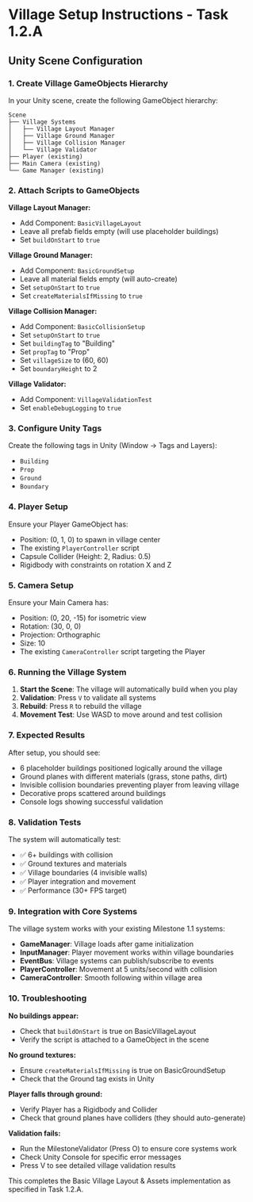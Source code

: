 # Village Setup Instructions - Task 1.2.A

## Unity Scene Configuration

### 1. Create Village GameObjects Hierarchy

In your Unity scene, create the following GameObject hierarchy:

```
Scene
├── Village Systems
│   ├── Village Layout Manager
│   ├── Village Ground Manager  
│   ├── Village Collision Manager
│   └── Village Validator
├── Player (existing)
├── Main Camera (existing)
└── Game Manager (existing)
```

### 2. Attach Scripts to GameObjects

**Village Layout Manager:**
- Add Component: `BasicVillageLayout`
- Leave all prefab fields empty (will use placeholder buildings)
- Set `buildOnStart` to `true`

**Village Ground Manager:**
- Add Component: `BasicGroundSetup`
- Leave all material fields empty (will auto-create)
- Set `setupOnStart` to `true`
- Set `createMaterialsIfMissing` to `true`

**Village Collision Manager:**
- Add Component: `BasicCollisionSetup`
- Set `setupOnStart` to `true`
- Set `buildingTag` to "Building"
- Set `propTag` to "Prop"
- Set `villageSize` to (60, 60)
- Set `boundaryHeight` to 2

**Village Validator:**
- Add Component: `VillageValidationTest`
- Set `enableDebugLogging` to `true`

### 3. Configure Unity Tags

Create the following tags in Unity (Window → Tags and Layers):
- `Building`
- `Prop`
- `Ground`
- `Boundary`

### 4. Player Setup

Ensure your Player GameObject has:
- Position: (0, 1, 0) to spawn in village center
- The existing `PlayerController` script
- Capsule Collider (Height: 2, Radius: 0.5)
- Rigidbody with constraints on rotation X and Z

### 5. Camera Setup

Ensure your Main Camera has:
- Position: (0, 20, -15) for isometric view
- Rotation: (30, 0, 0)
- Projection: Orthographic
- Size: 10
- The existing `CameraController` script targeting the Player

### 6. Running the Village System

1. **Start the Scene**: The village will automatically build when you play
2. **Validation**: Press `V` to validate all systems
3. **Rebuild**: Press `R` to rebuild the village
4. **Movement Test**: Use WASD to move around and test collision

### 7. Expected Results

After setup, you should see:
- 6 placeholder buildings positioned logically around the village
- Ground planes with different materials (grass, stone paths, dirt)
- Invisible collision boundaries preventing player from leaving village
- Decorative props scattered around buildings
- Console logs showing successful validation

### 8. Validation Tests

The system will automatically test:
- ✅ 6+ buildings with collision
- ✅ Ground textures and materials
- ✅ Village boundaries (4 invisible walls)
- ✅ Player integration and movement
- ✅ Performance (30+ FPS target)

### 9. Integration with Core Systems

The village system works with your existing Milestone 1.1 systems:
- **GameManager**: Village loads after game initialization
- **InputManager**: Player movement works within village boundaries
- **EventBus**: Village systems can publish/subscribe to events
- **PlayerController**: Movement at 5 units/second with collision
- **CameraController**: Smooth following within village area

### 10. Troubleshooting

**No buildings appear:**
- Check that `buildOnStart` is true on BasicVillageLayout
- Verify the script is attached to a GameObject in the scene

**No ground textures:**
- Ensure `createMaterialsIfMissing` is true on BasicGroundSetup
- Check that the Ground tag exists in Unity

**Player falls through ground:**
- Verify Player has a Rigidbody and Collider
- Check that ground planes have colliders (they should auto-generate)

**Validation fails:**
- Run the MilestoneValidator (Press O) to ensure core systems work
- Check Unity Console for specific error messages
- Press V to see detailed village validation results

This completes the Basic Village Layout & Assets implementation as specified in Task 1.2.A.